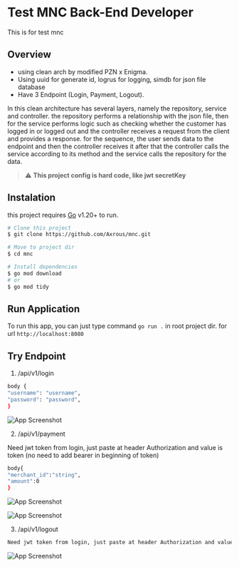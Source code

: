 # Test MNC Back-End Developer

This is for test mnc

## Overview
- using clean arch by modified PZN x Enigma.
- Using uuid for generate id, logrus for logging, simdb for json file database
- Have 3 Endpoint (Login, Payment, Logout).

In this clean architecture has several layers, namely the repository, service and controller. the repository performs a relationship with the json file, then for the service performs logic such as checking whether the customer has logged in or logged out and the controller receives a request from the client and provides a response. for the sequence, the user sends data to the endpoint and then the controller receives it after that the controller calls the service according to its method and the service calls the repository for the data.

> :warning: **This project config is hard code, like jwt secretKey**

## Instalation
this project requires [Go](https://golang.org/) v1.20+ to run.

```bash
# Clone this project
$ git clone https://github.com/Axrous/mnc.git

# Move to project dir
$ cd mnc

# Install dependencies
$ go mod download
# or
$ go mod tidy
```

## Run Application
To run this app, you can just type command ```go run .``` in root project dir.
for url ```http://localhost:8080```

## Try Endpoint
1. /api/v1/login
```bash
body {
"username": "username",
"password": "password",
}
```

![App Screenshot](https://i2.paste.pics/2ed0aa0ef608936256ad59fa6e391918.png)

2. /api/v1/payment

Need jwt token from login, just paste at header Authorization and value is token (no need to add bearer in beginning of token)
```bash
body{
"merchant_id":"string",
"amount":0
}
```
![App Screenshot](https://i2.paste.pics/f3c1b78c91cbebbcf1711515699e03d2.png)

![App Screenshot](https://i2.paste.pics/2e26141f0e4cde0164ecc58fb37ff341.png)

3. /api/v1/logout
```bash
Need jwt token from login, just paste at header Authorization and value is token (no need to add bearer in beginning of token)
```
![App Screenshot](https://i2.paste.pics/eba7ea70ea317be4e57c5e387530f949.png)